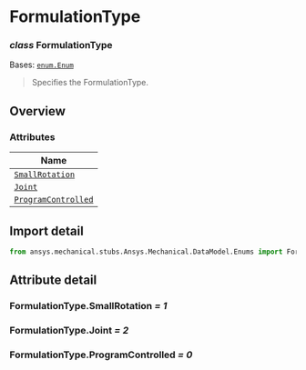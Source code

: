 # FormulationType

<a id="FormulationType"></a>

### *class* FormulationType

Bases: [`enum.Enum`](https://docs.python.org/3/library/enum.html#enum.Enum)

> Specifies the FormulationType.

> <!-- !! processed by numpydoc !! -->

<a id="overview"></a>

## Overview

### Attributes

| Name |
| -------------------------------------------------------------------------- |
| [`SmallRotation`](#FormulationType.SmallRotation) |
| [`Joint`](./../../../ACT/Automation/Mechanical/Connections/Joint.md#Joint) |
| [`ProgramControlled`](#FormulationType.ProgramControlled) |

<a id="import-detail"></a>

## Import detail

```python
from ansys.mechanical.stubs.Ansys.Mechanical.DataModel.Enums import FormulationType
```

<a id="attribute-detail"></a>

## Attribute detail

<a id="FormulationType.SmallRotation"></a>

### FormulationType.SmallRotation *= 1*

<a id="FormulationType.Joint"></a>

### FormulationType.Joint *= 2*

<a id="FormulationType.ProgramControlled"></a>

### FormulationType.ProgramControlled *= 0*
